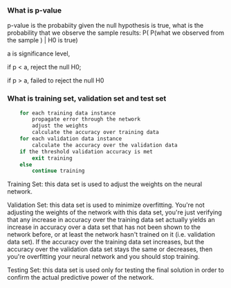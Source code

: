 ### What is p-value
p-value is the probabiity given the null hypothesis is true, what is the probability that we observe the sample results:  P( P(what we observed from the sample ) | H0 is true)

a is significance level, 

if p < a, reject the null H0;

if p > a, failed to reject the null H0

### What is training set, validation set and test set
```for each epoch
    for each training data instance
        propagate error through the network
        adjust the weights
        calculate the accuracy over training data
    for each validation data instance
        calculate the accuracy over the validation data
    if the threshold validation accuracy is met
        exit training
    else
        continue training
 ```
 
Training Set: this data set is used to adjust the weights on the neural network.

Validation Set: this data set is used to minimize overfitting. You're not adjusting the weights of the network with this data set, you're just verifying that any increase in accuracy over the training data set actually yields an increase in accuracy over a data set that has not been shown to the network before, or at least the network hasn't trained on it (i.e. validation data set). If the accuracy over the training data set increases, but the accuracy over the validation data set stays the same or decreases, then you're overfitting your neural network and you should stop training.

Testing Set: this data set is used only for testing the final solution in order to confirm the actual predictive power of the network.
